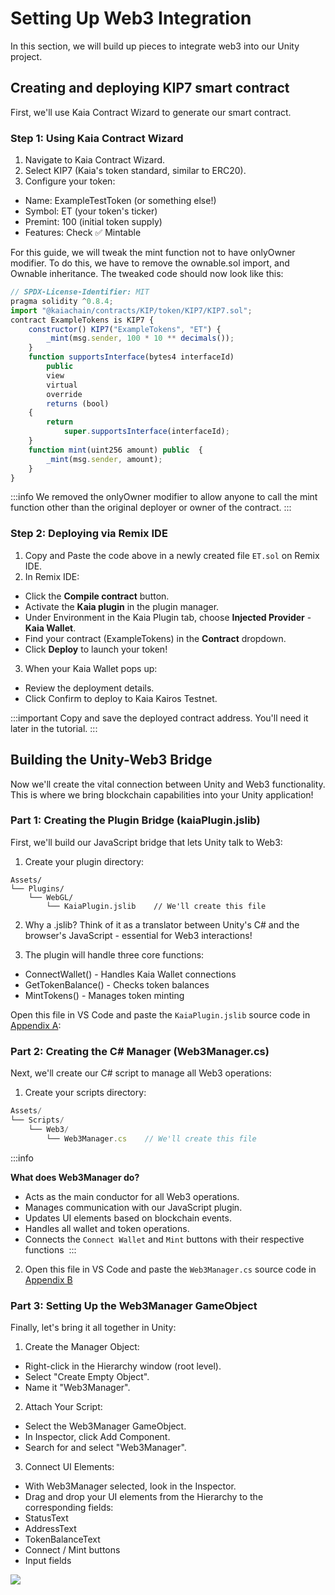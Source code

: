 # Setting Up Web3 Integration

In this section, we will build up pieces to integrate web3 into our Unity project.

## Creating and deploying KIP7 smart contract

First, we'll use Kaia Contract Wizard to generate our smart contract.

### Step 1: Using Kaia Contract Wizard

1. Navigate to Kaia Contract Wizard.
2. Select KIP7 (Kaia's token standard, similar to ERC20).
3. Configure your token:
 - Name: ExampleTestToken (or something else!)
 - Symbol: ET (your token's ticker)
 - Premint: 100 (initial token supply)
 - Features: Check ✅ Mintable

For this guide, we will tweak the mint function not to have onlyOwner modifier. To do this, we have to remove the ownable.sol import, and Ownable inheritance. The tweaked code should now look like this:

```js
// SPDX-License-Identifier: MIT
pragma solidity ^0.8.4;
import "@kaiachain/contracts/KIP/token/KIP7/KIP7.sol";
contract ExampleTokens is KIP7 {
    constructor() KIP7("ExampleTokens", "ET") {
        _mint(msg.sender, 100 * 10 ** decimals());
    }
    function supportsInterface(bytes4 interfaceId)
        public
        view
        virtual
        override
        returns (bool)
    {
        return
            super.supportsInterface(interfaceId);
    }
    function mint(uint256 amount) public  {
        _mint(msg.sender, amount);
    }
}
```

:::info
We removed the onlyOwner modifier to allow anyone to call the mint function other than the original deployer or owner of the contract.
:::

### Step 2: Deploying via Remix IDE

1. Copy and Paste the code above in a newly created file `ET.sol` on Remix IDE.
2. In Remix IDE:
 - Click the **Compile contract** button.
 - Activate the **Kaia plugin** in the plugin manager.
 - Under Environment in the Kaia Plugin tab, choose **Injected Provider** - **Kaia Wallet**.
 - Find your contract (ExampleTokens) in the **Contract** dropdown.
 - Click **Deploy** to launch your token!
3. When your Kaia Wallet pops up:
 - Review the deployment details.
 - Click Confirm to deploy to Kaia Kairos Testnet.

:::important
Copy and save the deployed contract address. You'll need it later in the tutorial.
:::

## Building the Unity-Web3 Bridge

Now we'll create the vital connection between Unity and Web3 functionality. This is where we bring blockchain capabilities into your Unity application!

### Part 1: Creating the Plugin Bridge (kaiaPlugin.jslib)

First, we'll build our JavaScript bridge that lets Unity talk to Web3:

1. Create your plugin directory:

```
Assets/
└── Plugins/
    └── WebGL/
        └── KaiaPlugin.jslib    // We'll create this file
```

2. Why a .jslib? Think of it as a translator between Unity's C# and the browser's JavaScript - essential for Web3 interactions!

3. The plugin will handle three core functions:
 - ConnectWallet() - Handles Kaia Wallet connections
 - GetTokenBalance() - Checks token balances
 - MintTokens() - Manages token minting

Open this file in VS Code and paste the `KaiaPlugin.jslib` source code in [Appendix A](../minidapps/convert-unity-liff.md#appendix-a):

### Part 2: Creating the C# Manager (Web3Manager.cs)

Next, we'll create our C# script to manage all Web3 operations:

1. Create your scripts directory:

```js
Assets/
└── Scripts/
    └── Web3/
        └── Web3Manager.cs    // We'll create this file
```

:::info

**What does Web3Manager do?**

- Acts as the main conductor for all Web3 operations.
- Manages communication with our JavaScript plugin.
- Updates UI elements based on blockchain events.
- Handles all wallet and token operations.
- Connects the `Connect Wallet` and `Mint` buttons with their respective functions 
 :::

2. Open this file in VS Code and paste the `Web3Manager.cs` source code in [Appendix B](../minidapps/convert-unity-liff.md#appendix-b)

### Part 3: Setting Up the Web3Manager GameObject

Finally, let's bring it all together in Unity:

1. Create the Manager Object:
 - Right-click in the Hierarchy window (root level).
 - Select "Create Empty Object".
 - Name it "Web3Manager".
2. Attach Your Script:
 - Select the Web3Manager GameObject.
 - In Inspector, click Add Component.
 - Search for and select "Web3Manager".
3. Connect UI Elements:
 - With Web3Manager selected, look in the Inspector.
 - Drag and drop your UI elements from the Hierarchy to the corresponding fields:
  - StatusText
  - AddressText
  - TokenBalanceText
  - Connect / Mint buttons
  - Input fields

![](/img/minidapps/unity-minidapp/connect_ui_manager.png)
